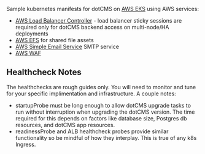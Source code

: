 Sample kubernetes manifests for dotCMS on [AWS EKS](https://aws.amazon.com/eks/) using AWS services:

* [AWS Load Balancer Controller](https://docs.aws.amazon.com/eks/latest/userguide/aws-load-balancer-controller.html) - load balancer sticky sessions are required only for dotCMS backend access on multi-node/HA deployments
* [AWS EFS](https://aws.amazon.com/efs/) for shared file assets
* [AWS Simple Email Service](https://aws.amazon.com/ses/) SMTP service
* [AWS WAF](https://aws.amazon.com/waf/)

## Healthcheck Notes
The healthchecks are rough guides only. You will need to monitor and tune for your specific implimentation and infrastructure. A couple notes:

* startupProbe must be long enough to allow dotCMS upgrade tasks to run without interruption when upgrading the dotCMS version. The time required for this depends on factors like database size, Postgres db resources, and dotCMS app resources. 
* readinessProbe and ALB healthcheck probes provide similar functionality so be mindful of how they interplay. This is true of any k8s Ingress. 